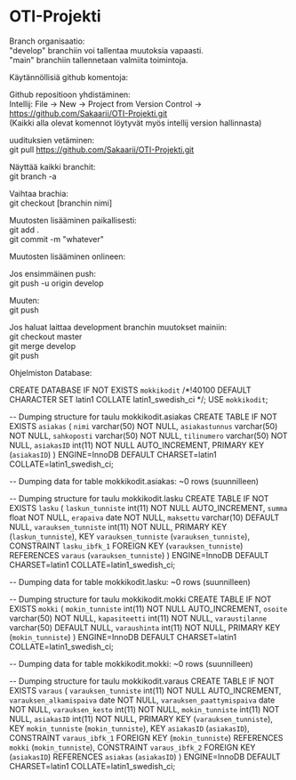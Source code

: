 ﻿# OTI-Projekti

Branch organisaatio: <br>
"develop" branchiin voi tallentaa muutoksia vapaasti. <br>
"main" branchiin tallennetaan valmiita toimintoja.

Käytännöllisiä github komentoja:

Github repositioon yhdistäminen: <br>
Intellij: File -> New -> Project from Version Control -> https://github.com/Sakaarii/OTI-Projekti.git <br>
(Kaikki alla olevat komennot löytyvät myös intellij version hallinnasta)

uudituksien vetäminen: <br>
git pull https://github.com/Sakaarii/OTI-Projekti.git

Näyttää kaikki branchit: <br>
git branch -a 

Vaihtaa brachia: <br>
git checkout [branchin nimi]

Muutosten lisääminen paikallisesti: <br>
git add . <br>
git commit -m "whatever"

Muutosten lisääminen onlineen: <br>

Jos ensimmäinen push: <br>
git push -u origin develop

Muuten: <br>
git push

Jos haluat laittaa development branchin muutokset mainiin: <br>
git checkout master <br>
git merge develop <br>
git push


Ohjelmiston Database:

CREATE DATABASE IF NOT EXISTS `mokkikodit` /*!40100 DEFAULT CHARACTER SET latin1 COLLATE latin1_swedish_ci */;
USE `mokkikodit`;

-- Dumping structure for taulu mokkikodit.asiakas
CREATE TABLE IF NOT EXISTS `asiakas` (
  `nimi` varchar(50) NOT NULL,
  `asiakastunnus` varchar(50) NOT NULL,
  `sahkoposti` varchar(50) NOT NULL,
  `tilinumero` varchar(50) NOT NULL,
  `asiakasID` int(11) NOT NULL AUTO_INCREMENT,
  PRIMARY KEY (`asiakasID`)
) ENGINE=InnoDB DEFAULT CHARSET=latin1 COLLATE=latin1_swedish_ci;

-- Dumping data for table mokkikodit.asiakas: ~0 rows (suunnilleen)

-- Dumping structure for taulu mokkikodit.lasku
CREATE TABLE IF NOT EXISTS `lasku` (
  `laskun_tunniste` int(11) NOT NULL AUTO_INCREMENT,
  `summa` float NOT NULL,
  `erapaiva` date NOT NULL,
  `maksettu` varchar(10) DEFAULT NULL,
  `varauksen_tunniste` int(11) NOT NULL,
  PRIMARY KEY (`laskun_tunniste`),
  KEY `varauksen_tunniste` (`varauksen_tunniste`),
  CONSTRAINT `lasku_ibfk_1` FOREIGN KEY (`varauksen_tunniste`) REFERENCES `varaus` (`varauksen_tunniste`)
) ENGINE=InnoDB DEFAULT CHARSET=latin1 COLLATE=latin1_swedish_ci;

-- Dumping data for table mokkikodit.lasku: ~0 rows (suunnilleen)

-- Dumping structure for taulu mokkikodit.mokki
CREATE TABLE IF NOT EXISTS `mokki` (
  `mokin_tunniste` int(11) NOT NULL AUTO_INCREMENT,
  `osoite` varchar(50) NOT NULL,
  `kapasiteetti` int(11) NOT NULL,
  `varaustilanne` varchar(50) DEFAULT NULL,
  `varaushinta` int(11) NOT NULL,
  PRIMARY KEY (`mokin_tunniste`)
) ENGINE=InnoDB DEFAULT CHARSET=latin1 COLLATE=latin1_swedish_ci;

-- Dumping data for table mokkikodit.mokki: ~0 rows (suunnilleen)

-- Dumping structure for taulu mokkikodit.varaus
CREATE TABLE IF NOT EXISTS `varaus` (
  `varauksen_tunniste` int(11) NOT NULL AUTO_INCREMENT,
  `varauksen_alkamispaiva` date NOT NULL,
  `varauksen_paattymispaiva` date NOT NULL,
  `varauksen_kesto` int(11) NOT NULL,
  `mokin_tunniste` int(11) NOT NULL,
  `asiakasID` int(11) NOT NULL,
  PRIMARY KEY (`varauksen_tunniste`),
  KEY `mokin_tunniste` (`mokin_tunniste`),
  KEY `asiakasID` (`asiakasID`),
  CONSTRAINT `varaus_ibfk_1` FOREIGN KEY (`mokin_tunniste`) REFERENCES `mokki` (`mokin_tunniste`),
  CONSTRAINT `varaus_ibfk_2` FOREIGN KEY (`asiakasID`) REFERENCES `asiakas` (`asiakasID`)
) ENGINE=InnoDB DEFAULT CHARSET=latin1 COLLATE=latin1_swedish_ci;


